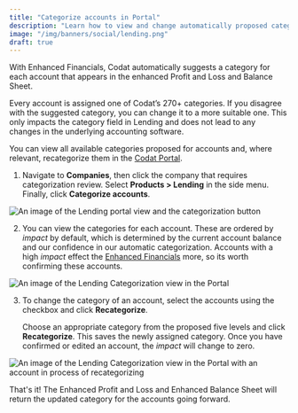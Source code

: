 ```yaml
---
title: "Categorize accounts in Portal"
description: "Learn how to view and change automatically proposed categories for enhanced balance sheet and profit and loss statements"
image: "/img/banners/social/lending.png"
draft: true
---
```


With Enhanced Financials, Codat automatically suggests a category for each account that appears in the enhanced Profit and Loss and Balance Sheet.

Every account is assigned one of Codat’s 270+ categories. If you disagree with the suggested category, you can change it to a more suitable one. This only impacts the category field in Lending and does not lead to any changes in the underlying accounting software.

You can view all available categories proposed for accounts and, where relevant, recategorize them in the <a href="https://app.codat.io/" target="_blank">Codat Portal</a>.

1. Navigate to **Companies**, then click the company that requires categorization review. Select **Products > Lending** in the side menu. Finally, click **Categorize accounts**.

![An image of the Lending portal view and the categorization button](/img/lending/acct-categorization-v3-1.png)

2. You can view the categories for each account. These are ordered by _impact_ by default, which is determined by the current account balance and our confidence in our automatic categorization. Accounts with a high _impact_ effect the [Enhanced Financials](/lending/enhanced-financials/overview) more, so its worth confirming these accounts.

![An image of the Lending Categorization view in the Portal](/img/lending/acct-categorization-v3-2.png)

3. To change the category of an account, select the accounts using the checkbox and click **Recategorize**.

   Choose an appropriate category from the proposed five levels and click **Recategorize**. This saves the newly assigned category. Once you have confirmed or edited an account, the _impact_ will change to zero.

![An image of the Lending Categorization view in the Portal with an account in process of recategorizing](/img/lending/acct-categorization-v3-3.png)

That's it! The Enhanced Profit and Loss and Enhanced Balance Sheet will return the updated category for the accounts going forward.
